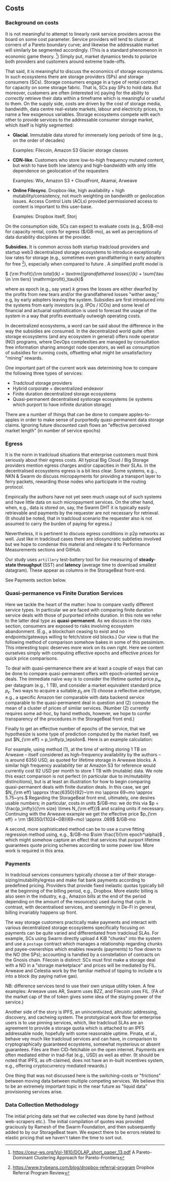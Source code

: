 

## Costs

### Background on costs

It is not meaningful to attempt to linearly rank service providers across the board on some cost parameter. Service providers will tend to cluster at corners of a Pareto boundary curve; and likewise the addressable market will similarly be segmented accordingly. (This is a standard phenomenon in economic game theory. [^gt]) Simply put, market dynamics tends to polarize both providers and customers around extreme trade-offs.

That said, it is meaningful to discuss the economics of storage ecosystems. In such ecosystems there are storage providers (SPs) and storage consumers (SCs). Storage consumers engage in a type of rental contract for capacity on some storage fabric. That is, SCs pay SPs to hold data. But moreover, customers are often (interested in) paying for the ability to *correctly* retrieve their data within a timeframe which is meaningful or useful to them. On the supply side, costs are driven by the cost of storage media, bandwidth, data centre real-estate markets, labour and electricity prices, to name a few exogenous variables. Storage ecosystems compete with each other to provide services to the addressable consumer storage market, which itself is highly segmented:

* **Glacial.** Immutable data stored for immensely long periods of time (e.g., on the order of decades)

  Examples: Filecoin, Amazon S3 Glacier storage classes

* **CDN-like**. Customers who store low-to-high frequency mutated content, but wish to have both low latency and high-bandwidth with only little dependence on geolocation of the requesters

  Examples:  Wix, Amazon S3 + CloudFront, Akamai, Arweave

* **Online Filesync**. Dropbox-like, high availability + high mutability/consistency, not much weighting on bandwidth or geolocation issues. Access Control Lists (ACLs) provided permissioned access to content is important to this user-base.

  Examples: Dropbox itself, Storj

On the consumption side, SCs can expect to evaluate costs (e.g., \$/GB-mo) for capacity rental, costs for egress (\$/GB-mo), as well as perceptions of data durability disciplines at the provider. 

**Subsidies.** It is common across both startup tradcloud providers and startup web3 decentralized storage ecosystems to introduce exceptionally low rates for storage (e.g., sometimes even grandfathering in early adopters for free [^db]), especially when compared to future . A simplified profit model is 

$ {\rm Profit}_{\rm total}(k) = \textrm{(grandfathered losses)}(k) + \sum_{\tau \in \rm tiers} \mathrm{profit}_\tau(k)$ 

where as epoch (e.g., say year) $k$ grows the losses are either dwarfed by the profits from new tears and/or the grandfathered losses "wither away," e.g, by early adopters leaving the system. Subsidies are first introduced into the systems from early investors (e.g. IPOs / ICOs) and some level of financial and actuarial sophistication is used to forecast the usage of the system in a way that profits eventually outweigh operating costs. 

In decentralized ecosystems, a word can be said about the difference in the way the subsidies are consumed. In the decentralized world quite often storage ecosystems (and any ecosystem in general) offers node operator (NO) programs, where DevOps complexities are managed by consultation free information sharing amongst node operators, as well as consumption of subsidies for running costs, offsetting what might be unsatisfactory "mining" rewards.

One important part of the current work was determining how to compare the following three types of services:

* Tradcloud storage providers
* Hybrid corporate + decentralized endeavor
* Finite duration decentralized storage ecosystems
* Quasi-permanent decentralised systorage ecosystems (ie systems which purport to have infinite duration storage)

There are a number of things that can be done to compare apples-to-apples in order to make sense of purportedly quasi-permanent data storage claims. Ignoring future discounted cash flows an "effective perceived market length" (in number of service epochs)

[^gt]: https://ceur-ws.org/Vol-1810/DOLAP_short_paper_13.pdf A Pareto-Dominant Clustering Approach for Pareto-Frontiers
[^db]: https://www.trybeans.com/blog/dropbox-referral-program Dropbox Referral Program Review



### Egress

It is the norm in tradcloud situations that enterprise customers must think seriously about their egress costs. All typical Big Cloud / Big Storage providers mention egress charges and/or capacities in their SLAs. In the decentralised ecosystems egress is a bit less clear. Some systems, e.g.., NKN & Swarm do discuss micropayments for providing a transport layer  to ferry packets, rewarding  those nodes who participate in the routing protocol. 

Empirically the authors have not yet seen much usage out of such systems and have little data on such micropayment services. On the other hand, when, e.g., data is stored on, say, the Swarm DHT it is typically easily retrievable and payments by the requester are not necessary for retrieval. (It should be noted, that in tradcloud scenario the requester also is not assumed to carry the burden of paying for egress.)

Nevertheless, it is pertinent to discuss egress conditions in p2p networks as well. Just like in tradcloud cases there are idiosyncratic subtleties involved but we hope to condense this material and relegate it to Performance Measurements sections and GitHub. 

Our study uses `artillery`  test-battery tool for *live* measuring of **steady-state throughput** (SST)  and **latency** (average time to download smallest datagram). These appear as columns in the StorageBeat front-end.

See Payments section below. 

### Quasi-permanence vs Finite Duration Services

Here we tackle the heart of the matter: how to compare vastly different service types. In particular we are faced with comparing finite duration service deals with those of purported infinite duration. In this note we refer to the latter deal type as **quasi-permanent**. As we discuss in the risks section, consumers are exposed to risks involving ecosystem abandonment.  (E.g., a blockchain ceasing to exist and no endpoints/gateways willing to fetch/store old blocks.) Our view is that the following method of comparison somehow bakes in some of this pessimism. This interesting topic deserves more work on its own right. Here we content ourselves simply with computing effective epochs and effective prices for quick price comparisons.

To deal with quasi-permanence there are at least a couple of ways that can be done to compare quasi-permanent offers with epoch-oriented service deals. The immediate naïve way  is to consider the lifetime quoted price $p_\infty$ per datagram (e.g., 1 TB), and consider a market equivalent standard price $p_\epsilon$. Two ways to acquire a suitable $p_\epsilon$ are (1) choose a reflective archetype, e.g., a specific Amazon tier comparable with data backend service comparable to the quasi-permanent deal in question and (2) compute the mean of a cluster of prices of similar services. (Number (2) currently requires some ad-hoc, by hand methods, however, we hope to confer transparency of the procedures in the StorageBeat front end.)

Finally to get an effective number of epochs of the service, that we hypothesize is some type of prediction computed by the market itself, we put $N_{\rm eff} = p_\infty/p_\epsilon$.  Here is an example calculation: 

For example, using method (1), at the time of writing storing 1 TB on Arweave – itself considered as high-frequency availability by the authors – is around 6350 USD, as quoted for lifetime storage in Arweave blocks. A similar high frequency availability tier at Amazon S3 for reference would currently cost 92 USD per month to store 1 TB with (mutable) data. We note this exact comparison is not perfect (in particular due to im/mutability distincitions), but is at least an illustration for how to begin comparing quasi-permanent deals with finite duration deals. In this case, we get $N_{\rm eff} \approx \frac{6350}{92}~\rm mo \approx 69~mo \approx 5.75~yrs.$   Regarding the StorageBeat front end, ultimately, one desires usable numbers; in particular, costs in units \$/GB-mo: we do this via $p = \frac{p_\infty}{{\rm size} \times N_{\rm eff}}$  and scaling units if necessary. Continuing with the Arweave example we get the effective price $p_{\rm eff} = \rm \$6350/(1024~GB)(69~mo) \approx .089$ \$/GB-mo  

A second, more sophisticated method can be to use a curve fitting regression method using, e.g., \$/GB-mo $\sim \frac{1}{\rm epoch^\alpha}$  , which might somehow capture an effect that services that purport lifetime guarantees quote pricing schemes according to some power low. More work is required in this area.

### Payments

In tradcloud services consumers typically choose a tier of their storage-sizing/mutability/egress and make fiat bank payments according to predefined pricing. Providers that provide fixed inelastic quotas typically bill at the beginning of the billing period, e.g., Dropbox. More elastic billing is also seen in the industry, e.g., Amazon bills at the end of the period depending on the amount of the resource(s) used during that cycle. In contrast, with decentralised services, and seemingly in De-Fi in general, billing invariably happens up front.

The way storage customers practically make payments and interact with various decentralized storage ecosystems specifically focusing on payments can be quite varied and differentiated from tradcloud SLAs. For example, SCs using Swarm directly upload 4 KiB "chunks" into the system and use a `postage` contract which manages a relationship regarding chunks and payee-ownerships which enables rewards (payments) to flow down to the NO (the SPs); accounting is handled by a constellation of contracts on the Gnosis chain. Filecoin is distinct: SCs must first make a storage deal with a NO in a "storage marketplace" and prices will be mediated by FIL. Arweave and Celestia work by the familiar method of tipping to include a tx into a block (by paying native gas).

NB: difference services tend to use their own unique utility token. A few examples: Arweave uses AR, 
Swarm uses BZZ, and Filecoin uses FIL. (FA of the market cap of the of token gives some idea of the staying power of the service.)

Another side of the story is IPFS, an unincentivized, altruistic addressing, discovery, and cacheing system. The prototypical work flow for enterprise users is to use pinning services, which, like tradcloud SLAs are an agreement to provide a storage quota which is attached to an IPFS addressable node, hopefully with some reasonable uptime.  Pinata, et al., behave vey much like tradcloud services and can have, in comparison to cryptographically guaranteed ecoystems, somewhat mysterious or absent guarantees. Files are then CID-fetchable on the open internet. Payments are often mediated either in trad-fiat (e.g., USD) as well as ether. (It should be noted that IPFS, as oft-claimed, does not have an in-built incentives system, e.g., offering cryptocurrency mediated rewards.)

One thing that was not discussed here is the switching-costs or "frictions" between moving data between multiple competing services. We believe this to be an extremely important topic in the near future as "liquid data" provisioning services arise. 

###  Data Collection Methodology

The initial pricing data set that we collected was done by hand (without web-scrapers etc.). The initial compilation of quotes was provided graciously by Ramesh of the Swarm Foundation, and then subsequently added to by our StorageBeat team. We expect there to be errors related to elastic pricing that we haven't taken the time to sort out.

